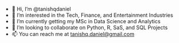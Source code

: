 - 👋 Hi, I’m @tanishqdaniel
- 👀 I’m interested in the Tech, Finance, and Entertainment Industries 
- 🌱 I’m currently getting my MSc in Data Science and Analytics
- 💞️ I’m looking to collaborate on Python, R, SaS, and SQL Projects 
- 📫 You can reach me at tanishq.daniel@gmail.com

<!---
tanishqdaniel/tanishqdaniel is a ✨ special ✨ repository because its `README.md` (this file) appears on your GitHub profile.
You can click the Preview link to take a look at your changes.
--->
